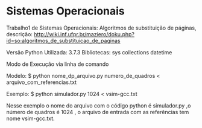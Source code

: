 # Sistemas Operacionais
Trabalho1 de Sistemas Operacionais: Algoritmos de substituição de páginas, descrição: http://wiki.inf.ufpr.br/maziero/doku.php?id=so:algoritmos_de_substituicao_de_paginas

Versão Python Utilizada: 3.7.3
Bibliotecas: 
  sys
  collections
  datetime

Modo de Execução via linha de comando

Modelo:
$ python nome_dp_arquivo.py  numero_de_quadros < arquivo_com_referencias.txt

Exemplo: 
$ python simulador.py 1024 < vsim-gcc.txt

Nesse exemplo o nome do arquivo com o código python é simulador.py ,o número de quadros é 1024 , o arquivo de entrada com as referências tem nome vsim-gcc.txt.
